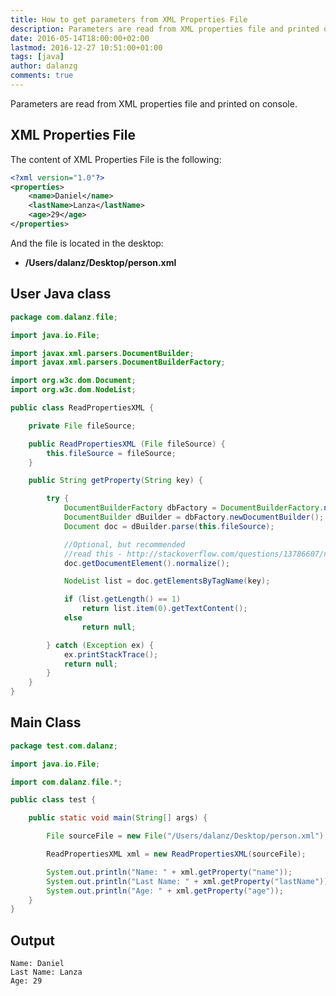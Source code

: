 ```yaml
---
title: How to get parameters from XML Properties File
description: Parameters are read from XML properties file and printed on console.
date: 2016-05-14T18:00:00+02:00
lastmod: 2016-12-27 10:51:00+01:00
tags: [java]
author: dalanzg
comments: true
---
```


Parameters are read from XML properties file and printed on console.

## XML Properties File

The content of XML Properties File is the following:

```xml
<?xml version="1.0"?>
<properties>
    <name>Daniel</name>
    <lastName>Lanza</lastName>
    <age>29</age>
</properties>
```

And the file is located in the desktop:

- **/Users/dalanz/Desktop/person.xml**

## User Java class

```java
package com.dalanz.file;

import java.io.File;

import javax.xml.parsers.DocumentBuilder;
import javax.xml.parsers.DocumentBuilderFactory;

import org.w3c.dom.Document;
import org.w3c.dom.NodeList;

public class ReadPropertiesXML {

    private File fileSource;

    public ReadPropertiesXML (File fileSource) {
        this.fileSource = fileSource;
    }

    public String getProperty(String key) {

        try {
            DocumentBuilderFactory dbFactory = DocumentBuilderFactory.newInstance();
            DocumentBuilder dBuilder = dbFactory.newDocumentBuilder();
            Document doc = dBuilder.parse(this.fileSource);

            //Optional, but recommended
            //read this - http://stackoverflow.com/questions/13786607/normalization-in-dom-parsing-with-java-how-does-it-work
            doc.getDocumentElement().normalize();

            NodeList list = doc.getElementsByTagName(key);

            if (list.getLength() == 1)
                return list.item(0).getTextContent();
            else
                return null;

        } catch (Exception ex) {
            ex.printStackTrace();
            return null;
        }
    }
}
```

## Main Class

```java
package test.com.dalanz;

import java.io.File;

import com.dalanz.file.*;

public class test {

    public static void main(String[] args) {

        File sourceFile = new File("/Users/dalanz/Desktop/person.xml");

        ReadPropertiesXML xml = new ReadPropertiesXML(sourceFile);

        System.out.println("Name: " + xml.getProperty("name"));
        System.out.println("Last Name: " + xml.getProperty("lastName"));
        System.out.println("Age: " + xml.getProperty("age"));
    }
}
```

## Output

```terminal
Name: Daniel
Last Name: Lanza
Age: 29
```
